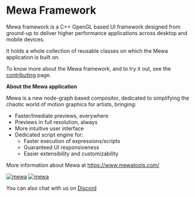 # Mewa Framework

Mewa framework is a C++ OpenGL based UI framework designed from ground-up to deliver higher performance applications across desktop and mobile devices.

It holds a whole collection of reusable classes on which the Mewa application is built on.

To know more about the Mewa framework, and to try it out, see the [contributing](contributing.md) page.

**About the Mewa application**

Mewa is a new node-graph based compositor, dedicated to simplifying the chaotic world of motion graphics for artists, bringing:

- Faster/Imediate previews, everywhere
- Previews in full resolution, always
- More intuitive user interface
- Dedicated script engine for:
  - Faster execution of expressions/scripts
  - Guaranteed UI responsiveness
  - Easier extensibility and customizability

More information about Mewa at <https://www.mewatools.com/>

[![mewa](https://snapcraft.io/mewa/badge.svg)](https://snapcraft.io/mewa)
[![mewa](https://snapcraft.io/mewa/trending.svg?name=0)](https://snapcraft.io/mewa)

You can also chat with us on [Discord](https://disboard.org/server/827792740359340103)
